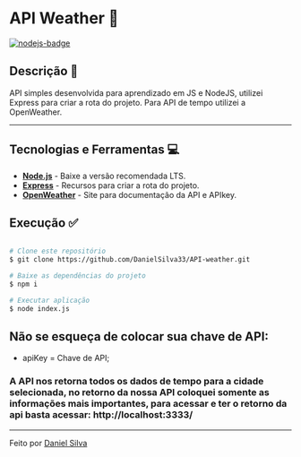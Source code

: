 # API Weather 🚀

[![nodejs-badge][nodejs-img]][nodejs]

[nodejs-img]: https://img.shields.io/badge/Node.js-v14.17-green
[nodejs]: https://nodejs.org/en/



## Descrição 📌 <a name="description"></a>
API simples desenvolvida para aprendizado em JS e NodeJS, utilizei Express para criar a rota do projeto. Para API de tempo utilizei a OpenWeather.  

---
## Tecnologias e Ferramentas 💻 <a name="technologies"></a>
* __[Node.js](https://nodejs.org/en/)__ - Baixe a versão recomendada LTS.
* __[Express](https://expressjs.com/pt-br/)__ - Recursos para criar a rota do projeto.
* __[OpenWeather](https://openweathermap.org/api)__ - Site para documentação da API e APIkey.


## Execução ✅ <a name="execution"></a>

```bash

# Clone este repositório
$ git clone https://github.com/DanielSilva33/API-weather.git

# Baixe as dependências do projeto
$ npm i

# Executar aplicação
$ node index.js
```

## Não se esqueça de colocar sua chave de API:

* apiKey = Chave de API;

### A API nos retorna todos os dados de tempo para a cidade selecionada, no retorno da nossa API coloquei somente as informações mais importantes, para acessar e ter o retorno da api basta acessar: http://localhost:3333/
---
Feito por [Daniel Silva](https://www.linkedin.com/in/daniel-silva-1a3209196/)
